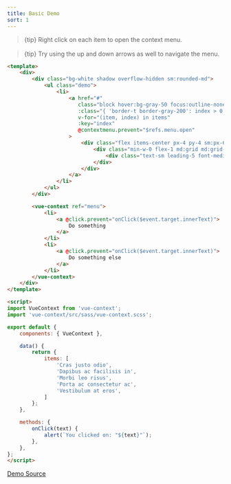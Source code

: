 ```yaml
---
title: Basic Demo
sort: 1
---
```


> {tip} Right click on each item to open the context menu.

<div id="basic-app" style="margin-bottom: 1rem;">
    <basic-usage></basic-usage>
</div>

> {tip} Try using the up and down arrows as well to navigate the menu.

```html
<template>
    <div>
        <div class="bg-white shadow overflow-hidden sm:rounded-md">
            <ul class="demo">
                <li>
                    <a href="#"
                       class="block hover:bg-gray-50 focus:outline-none focus:bg-gray-50 transition duration-150 ease-in-out"
                       :class="{ 'border-t border-gray-200': index > 0 }"
                       v-for="(item, index) in items"
                       :key="index"
                       @contextmenu.prevent="$refs.menu.open"
                    >
                        <div class="flex items-center px-4 py-4 sm:px-6">
                            <div class="min-w-0 flex-1 md:grid md:grid-cols-2 md:gap-4">
                                <div class="text-sm leading-5 font-medium text-gray-600 truncate" v-text="item"></div>
                            </div>
                        </div>
                    </a>
                </li>
            </ul>
        </div>

        <vue-context ref="menu">
            <li>
                <a @click.prevent="onClick($event.target.innerText)">
                    Do something
                </a>
            </li>
            <li>
                <a @click.prevent="onClick($event.target.innerText)">
                    Do something else
                </a>
            </li>
        </vue-context>
    </div>
</template>

<script>
import VueContext from 'vue-context';
import 'vue-context/src/sass/vue-context.scss';

export default {
    components: { VueContext },

    data() {
        return {
            items: [
                'Cras justo odio',
                'Dapibus ac facilisis in',
                'Morbi leo risus',
                'Porta ac consectetur ac',
                'Vestibulum at eros',
            ]
        };
    },

    methods: {
        onClick(text) {
            alert(`You clicked on: "${text}"`);
        },
    },
};
</script>
```

[Demo Source](https://github.com/rawilk/vue-context/blob/master/docs-build/js/basic/basic-usage.vue)

<script src="../scripts/vue-context-basic-demos.1611329867427.js"></script>

